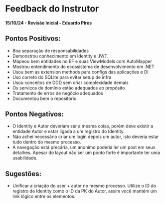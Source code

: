 # Feedback do Instrutor

#### 15/10/24 - Revisão Inicial - Eduardo Pires

## Pontos Positivos:

- Boa separação de responsabilidades
- Demonstrou conhecimento em Identity e JWT.
- Mapeou bem entidades no EF e suas ViewModels com AutoMapper
- Mostrou entendimento do ecossistema de desenvolvimento em .NET
- Usou bem as extension methods para configs das aplicações e DI
- Uso correto do SQLite para evitar setup de infra
- Usou conceitos de DDD sem criar complexidade demais
- Os serviços de domínio estão adequados ao propósito
- Tratamento de erros de negócio adequados
- Documentou bem o repositório.

## Pontos Negativos:

- O Identity e Autor deveriam ser a mesma coisa, porém deve existir a entidade Autor e estar ligada a um registro do Identity.
- Não achei necessário criar um login depois um autor, isto deveria estar tudo dentro do mesmo processo.
- A navegação está precária, um anonimo poderia ler um post em seus detalhes. Apesar do layout não ser um ponto forte é importante ter uma usabilidade.

## Sugestões:

- Unificar a criação do user + autor no mesmo processo. Utilize o ID do registro do Identity como o ID da PK do Autor, assim você mantém um link lógico entre os elementos.

